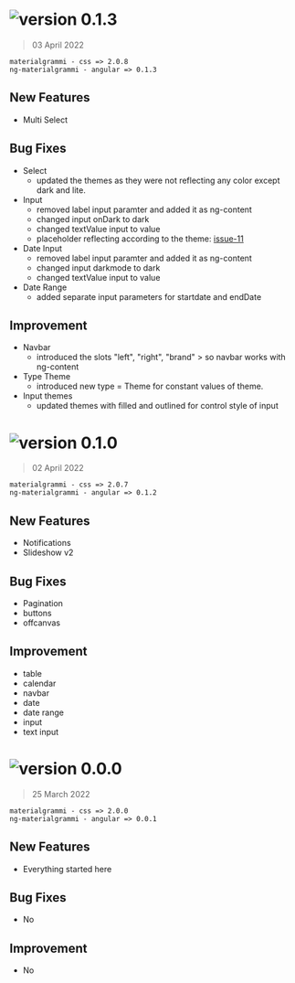# ![version 0.1.3](https://img.shields.io/badge/version-1.3-green)
> 03 April 2022

```
materialgrammi - css => 2.0.8
ng-materialgrammi - angular => 0.1.3
```
## New Features
- Multi Select

## Bug Fixes
- Select
    - updated the themes as they were not reflecting any color except dark and lite.
- Input
    - removed label input paramter and added it as ng-content
    - changed input onDark to dark
    - changed textValue input to value
    - placeholder reflecting according to the theme: [issue-11](https://github.com/ashbeelghouri/materialgrammi/issues/11)
- Date Input
    - removed label input paramter and added it as ng-content
    - changed input darkmode to dark
    - changed textValue input to value
- Date Range
    - added separate input parameters for startdate and endDate

## Improvement
- Navbar
    - introduced the slots "left", "right", "brand" > so navbar works with ng-content
- Type Theme
    - introduced new type = Theme for constant values of theme.
- Input themes
    - updated themes with filled and outlined for control style of input

# ![version 0.1.0](https://img.shields.io/badge/version-1.1-green)
> 02 April 2022

```
materialgrammi - css => 2.0.7
ng-materialgrammi - angular => 0.1.2
```
## New Features
- Notifications
- Slideshow v2

## Bug Fixes
- Pagination
- buttons
- offcanvas

## Improvement
- table
- calendar
- navbar
- date
- date range
- input
- text input



# ![version 0.0.0](https://img.shields.io/badge/version-1.0-green)
> 25 March 2022

```
materialgrammi - css => 2.0.0
ng-materialgrammi - angular => 0.0.1
```
## New Features
- Everything started here
## Bug Fixes
- No
## Improvement
- No